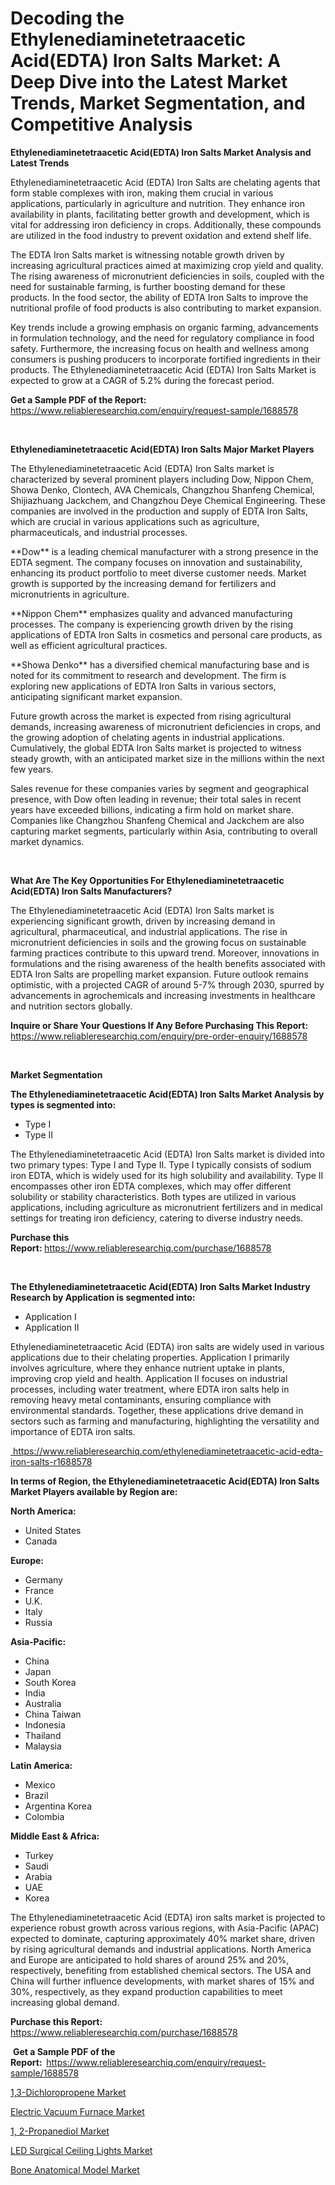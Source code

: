<p><h1>Decoding the Ethylenediaminetetraacetic Acid(EDTA) Iron Salts Market: A Deep Dive into the Latest Market Trends, Market Segmentation, and Competitive Analysis</h1></p><p><strong>Ethylenediaminetetraacetic Acid(EDTA) Iron Salts Market Analysis and Latest Trends</strong></p>
<p><p>Ethylenediaminetetraacetic Acid (EDTA) Iron Salts are chelating agents that form stable complexes with iron, making them crucial in various applications, particularly in agriculture and nutrition. They enhance iron availability in plants, facilitating better growth and development, which is vital for addressing iron deficiency in crops. Additionally, these compounds are utilized in the food industry to prevent oxidation and extend shelf life.</p><p>The EDTA Iron Salts market is witnessing notable growth driven by increasing agricultural practices aimed at maximizing crop yield and quality. The rising awareness of micronutrient deficiencies in soils, coupled with the need for sustainable farming, is further boosting demand for these products. In the food sector, the ability of EDTA Iron Salts to improve the nutritional profile of food products is also contributing to market expansion.</p><p>Key trends include a growing emphasis on organic farming, advancements in formulation technology, and the need for regulatory compliance in food safety. Furthermore, the increasing focus on health and wellness among consumers is pushing producers to incorporate fortified ingredients in their products. The Ethylenediaminetetraacetic Acid (EDTA) Iron Salts Market is expected to grow at a CAGR of 5.2% during the forecast period.</p></p>
<p><strong>Get a Sample PDF of the Report:&nbsp;</strong> <a href="https://www.reliableresearchiq.com/enquiry/request-sample/1688578?utm_campaign=1834&utm_medium=2&utm_source=Github&utm_content=ia&utm_term=06012025&utm_id=ethylenediaminetetraacetic-acidedta-iron-salts">https://www.reliableresearchiq.com/enquiry/request-sample/1688578</a></p>
<p>&nbsp;</p>
<p><strong>Ethylenediaminetetraacetic Acid(EDTA) Iron Salts Major Market Players</strong></p>
<p><p>The Ethylenediaminetetraacetic Acid (EDTA) Iron Salts market is characterized by several prominent players including Dow, Nippon Chem, Showa Denko, Clontech, AVA Chemicals, Changzhou Shanfeng Chemical, Shijiazhuang Jackchem, and Changzhou Deye Chemical Engineering. These companies are involved in the production and supply of EDTA Iron Salts, which are crucial in various applications such as agriculture, pharmaceuticals, and industrial processes.</p><p>**Dow** is a leading chemical manufacturer with a strong presence in the EDTA segment. The company focuses on innovation and sustainability, enhancing its product portfolio to meet diverse customer needs. Market growth is supported by the increasing demand for fertilizers and micronutrients in agriculture.</p><p>**Nippon Chem** emphasizes quality and advanced manufacturing processes. The company is experiencing growth driven by the rising applications of EDTA Iron Salts in cosmetics and personal care products, as well as efficient agricultural practices.</p><p>**Showa Denko** has a diversified chemical manufacturing base and is noted for its commitment to research and development. The firm is exploring new applications of EDTA Iron Salts in various sectors, anticipating significant market expansion.</p><p>Future growth across the market is expected from rising agricultural demands, increasing awareness of micronutrient deficiencies in crops, and the growing adoption of chelating agents in industrial applications. Cumulatively, the global EDTA Iron Salts market is projected to witness steady growth, with an anticipated market size in the millions within the next few years.</p><p>Sales revenue for these companies varies by segment and geographical presence, with Dow often leading in revenue; their total sales in recent years have exceeded billions, indicating a firm hold on market share. Companies like Changzhou Shanfeng Chemical and Jackchem are also capturing market segments, particularly within Asia, contributing to overall market dynamics.</p></p>
<p>&nbsp;</p>
<p><strong>What Are The Key Opportunities For Ethylenediaminetetraacetic Acid(EDTA) Iron Salts Manufacturers?</strong></p>
<p><p>The Ethylenediaminetetraacetic Acid (EDTA) Iron Salts market is experiencing significant growth, driven by increasing demand in agricultural, pharmaceutical, and industrial applications. The rise in micronutrient deficiencies in soils and the growing focus on sustainable farming practices contribute to this upward trend. Moreover, innovations in formulations and the rising awareness of the health benefits associated with EDTA Iron Salts are propelling market expansion. Future outlook remains optimistic, with a projected CAGR of around 5-7% through 2030, spurred by advancements in agrochemicals and increasing investments in healthcare and nutrition sectors globally.</p></p>
<p><strong>Inquire or Share Your Questions If Any Before Purchasing This Report:</strong> <a href="https://www.reliableresearchiq.com/enquiry/pre-order-enquiry/1688578?utm_campaign=1834&utm_medium=2&utm_source=Github&utm_content=ia&utm_term=06012025&utm_id=ethylenediaminetetraacetic-acidedta-iron-salts">https://www.reliableresearchiq.com/enquiry/pre-order-enquiry/1688578</a></p>
<p>&nbsp;</p>
<p><strong>Market Segmentation</strong></p>
<p><strong>The Ethylenediaminetetraacetic Acid(EDTA) Iron Salts Market Analysis by types is segmented into:</strong></p>
<p><ul><li>Type I</li><li>Type II</li></ul></p>
<p><p>The Ethylenediaminetetraacetic Acid (EDTA) Iron Salts market is divided into two primary types: Type I and Type II. Type I typically consists of sodium iron EDTA, which is widely used for its high solubility and availability. Type II encompasses other iron EDTA complexes, which may offer different solubility or stability characteristics. Both types are utilized in various applications, including agriculture as micronutrient fertilizers and in medical settings for treating iron deficiency, catering to diverse industry needs.</p></p>
<p><strong>Purchase this Report:&nbsp;</strong><a href="https://www.reliableresearchiq.com/purchase/1688578?utm_campaign=1834&utm_medium=2&utm_source=Github&utm_content=ia&utm_term=06012025&utm_id=ethylenediaminetetraacetic-acidedta-iron-salts">https://www.reliableresearchiq.com/purchase/1688578</a></p>
<p>&nbsp;</p>
<p><strong>The Ethylenediaminetetraacetic Acid(EDTA) Iron Salts Market Industry Research by Application is segmented into:</strong></p>
<p><ul><li>Application I</li><li>Application II</li></ul></p>
<p><p>Ethylenediaminetetraacetic Acid (EDTA) iron salts are widely used in various applications due to their chelating properties. Application I primarily involves agriculture, where they enhance nutrient uptake in plants, improving crop yield and health. Application II focuses on industrial processes, including water treatment, where EDTA iron salts help in removing heavy metal contaminants, ensuring compliance with environmental standards. Together, these applications drive demand in sectors such as farming and manufacturing, highlighting the versatility and importance of EDTA iron salts.</p></p>
<p><a href="https://www.reliableresearchiq.com/ethylenediaminetetraacetic-acid-edta-iron-salts-r1688578?utm_campaign=1834&utm_medium=2&utm_source=Github&utm_content=ia&utm_term=06012025&utm_id=ethylenediaminetetraacetic-acidedta-iron-salts">&nbsp;https://www.reliableresearchiq.com/ethylenediaminetetraacetic-acid-edta-iron-salts-r1688578</a></p>
<p><strong>In terms of Region, the Ethylenediaminetetraacetic Acid(EDTA) Iron Salts Market Players available by Region are:</strong></p>
<p>
    <p> <strong> North America: </strong>
        <ul>
            <li>United States</li>
            <li>Canada</li>
        </ul>
        </p> 
    <p> <strong> Europe: </strong>
        <ul>
            <li>Germany</li>
            <li>France</li>
            <li>U.K.</li>
            <li>Italy</li>
            <li>Russia</li>
        </ul>
        </p> 
    <p> <strong> Asia-Pacific: </strong>
        <ul>
            <li>China</li>
            <li>Japan</li>
            <li>South Korea</li>
            <li>India</li>
            <li>Australia</li>
            <li>China Taiwan</li>
            <li>Indonesia</li>
            <li>Thailand</li>
            <li>Malaysia</li>
        </ul>
        </p> 
    <p> <strong> Latin America: </strong>
        <ul>
            <li>Mexico</li>
            <li>Brazil</li>
            <li>Argentina Korea</li>
            <li>Colombia</li>
        </ul>
        </p> 
    <p> <strong> Middle East & Africa: </strong>
        <ul>
            <li>Turkey</li>
            <li>Saudi</li>
            <li>Arabia</li>
            <li>UAE</li>
            <li>Korea</li>
        </ul>
    </p>
    </p>
<p><p>The Ethylenediaminetetraacetic Acid (EDTA) iron salts market is projected to experience robust growth across various regions, with Asia-Pacific (APAC) expected to dominate, capturing approximately 40% market share, driven by rising agricultural demands and industrial applications. North America and Europe are anticipated to hold shares of around 25% and 20%, respectively, benefiting from established chemical sectors. The USA and China will further influence developments, with market shares of 15% and 30%, respectively, as they expand production capabilities to meet increasing global demand.</p></p>
<p><strong>Purchase this Report: </strong><a href="https://www.reliableresearchiq.com/purchase/1688578?utm_campaign=1834&utm_medium=2&utm_source=Github&utm_content=ia&utm_term=06012025&utm_id=ethylenediaminetetraacetic-acidedta-iron-salts">https://www.reliableresearchiq.com/purchase/1688578</a></p>
<p>&nbsp;<strong>Get a Sample PDF of the Report:&nbsp;&nbsp;</strong><a href="https://www.reliableresearchiq.com/enquiry/request-sample/1688578?utm_campaign=1834&utm_medium=2&utm_source=Github&utm_content=ia&utm_term=06012025&utm_id=ethylenediaminetetraacetic-acidedta-iron-salts">https://www.reliableresearchiq.com/enquiry/request-sample/1688578</a></p>
<p><strong></strong></p>
<p><p><a href="https://github.com/arnoldannice0/Market-Research-Report-List-1/blob/main/13-dichloropropene-market.md?utm_campaign=1834&utm_medium=2&utm_source=Github&utm_content=ia&utm_term=06012025&utm_id=ethylenediaminetetraacetic-acidedta-iron-salts">1,3-Dichloropropene Market</a></p><p><a href="https://www.linkedin.com/pulse/qualitative-study-electric-vacuum-furnace-market-size-scaling-u26zc?utm_campaign=1834&utm_medium=2&utm_source=Github&utm_content=ia&utm_term=06012025&utm_id=ethylenediaminetetraacetic-acidedta-iron-salts">Electric Vacuum Furnace Market</a></p><p><a href="https://github.com/justalichtenberger/Market-Research-Report-List-1/blob/main/1-2-propanediol-market.md?utm_campaign=1834&utm_medium=2&utm_source=Github&utm_content=ia&utm_term=06012025&utm_id=ethylenediaminetetraacetic-acidedta-iron-salts">1, 2-Propanediol Market</a></p><p><a href="https://www.linkedin.com/pulse/led-surgical-ceiling-lights-market-growth-forecast-from-xoxge?utm_campaign=1834&utm_medium=2&utm_source=Github&utm_content=ia&utm_term=06012025&utm_id=ethylenediaminetetraacetic-acidedta-iron-salts">LED Surgical Ceiling Lights Market</a></p><p><a href="https://www.linkedin.com/pulse/global-bone-anatomical-model-market-scope-its-rapid-growth-in72-iboge?utm_campaign=1834&utm_medium=2&utm_source=Github&utm_content=ia&utm_term=06012025&utm_id=ethylenediaminetetraacetic-acidedta-iron-salts">Bone Anatomical Model Market</a></p></p>